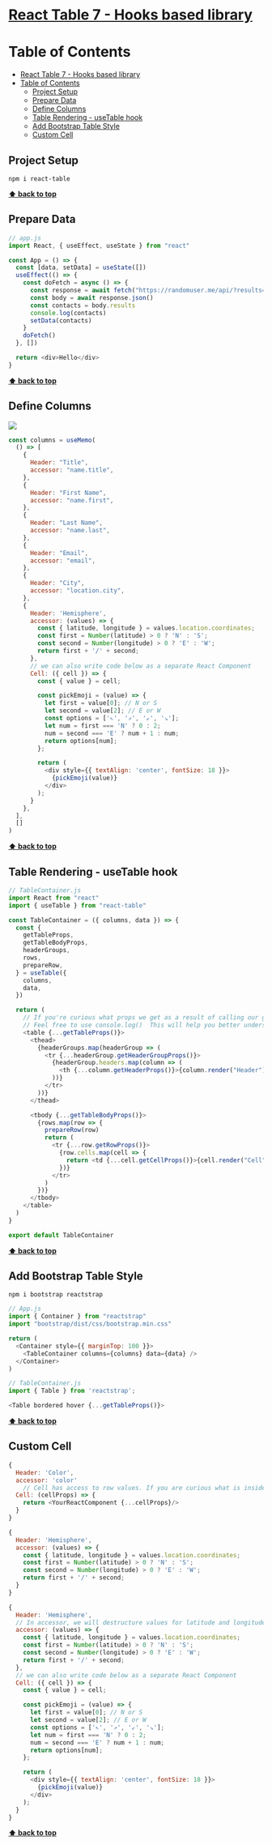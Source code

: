 # [React Table 7 - Hooks based library](https://thewidlarzgroup.com/react-table-7/)

# Table of Contents
- [React Table 7 - Hooks based library](#react-table-7---hooks-based-library)
- [Table of Contents](#table-of-contents)
  - [Project Setup](#project-setup)
  - [Prepare Data](#prepare-data)
  - [Define Columns](#define-columns)
  - [Table Rendering - useTable hook](#table-rendering---usetable-hook)
  - [Add Bootstrap Table Style](#add-bootstrap-table-style)
  - [Custom Cell](#custom-cell)

## Project Setup

```console
npm i react-table
```

**[⬆ back to top](#table-of-contents)**

## Prepare Data

```javascript
// app.js
import React, { useEffect, useState } from "react"

const App = () => {
  const [data, setData] = useState([])
  useEffect(() => {
    const doFetch = async () => {
      const response = await fetch("https://randomuser.me/api/?results=100")
      const body = await response.json()
      const contacts = body.results
      console.log(contacts)
      setData(contacts)
    }
    doFetch()
  }, [])

  return <div>Hello</div>
}
```

**[⬆ back to top](#table-of-contents)**

## Define Columns

![](data-1.png)

```javascript
const columns = useMemo(
  () => [
    {
      Header: "Title",
      accessor: "name.title",
    },
    {
      Header: "First Name",
      accessor: "name.first",
    },
    {
      Header: "Last Name",
      accessor: "name.last",
    },
    {
      Header: "Email",
      accessor: "email",
    },
    {
      Header: "City",
      accessor: "location.city",
    },
    {
      Header: 'Hemisphere',
      accessor: (values) => {
        const { latitude, longitude } = values.location.coordinates;
        const first = Number(latitude) > 0 ? 'N' : 'S';
        const second = Number(longitude) > 0 ? 'E' : 'W';
        return first + '/' + second;
      },
      // we can also write code below as a separate React Component
      Cell: ({ cell }) => {
        const { value } = cell;

        const pickEmoji = (value) => {
          let first = value[0]; // N or S
          let second = value[2]; // E or W
          const options = ['⇖', '⇗', '⇙', '⇘'];
          let num = first === 'N' ? 0 : 2;
          num = second === 'E' ? num + 1 : num;
          return options[num];
        };

        return (
          <div style={{ textAlign: 'center', fontSize: 18 }}>
            {pickEmoji(value)}
          </div>
        );
      }
    },
  ],
  []
)
```

**[⬆ back to top](#table-of-contents)**

## Table Rendering - useTable hook

```javascript
// TableContainer.js
import React from "react"
import { useTable } from "react-table"

const TableContainer = ({ columns, data }) => {
  const {
    getTableProps,
    getTableBodyProps,
    headerGroups,
    rows,
    prepareRow,
  } = useTable({
    columns,
    data,
  })

  return (
    // If you're curious what props we get as a result of calling our getter functions (getTableProps(), getRowProps())
    // Feel free to use console.log()  This will help you better understand how react table works under the hood.
    <table {...getTableProps()}>
      <thead>
        {headerGroups.map(headerGroup => (
          <tr {...headerGroup.getHeaderGroupProps()}>
            {headerGroup.headers.map(column => (
              <th {...column.getHeaderProps()}>{column.render("Header")}</th>
            ))}
          </tr>
        ))}
      </thead>

      <tbody {...getTableBodyProps()}>
        {rows.map(row => {
          prepareRow(row)
          return (
            <tr {...row.getRowProps()}>
              {row.cells.map(cell => {
                return <td {...cell.getCellProps()}>{cell.render("Cell")}</td>
              })}
            </tr>
          )
        })}
      </tbody>
    </table>
  )
}

export default TableContainer
```

**[⬆ back to top](#table-of-contents)**

## Add Bootstrap Table Style

```console
npm i bootstrap reactstrap
```

```javascript
// App.js
import { Container } from "reactstrap"
import "bootstrap/dist/css/bootstrap.min.css"

return (
  <Container style={{ marginTop: 100 }}>
    <TableContainer columns={columns} data={data} />
  </Container>
)
```

```javascript
// TableContainer.js
import { Table } from 'reactstrap';

<Table bordered hover {...getTableProps()}>
```

**[⬆ back to top](#table-of-contents)**

## Custom Cell

```javascript
{
  Header: 'Color',
  accessor: 'color'
    // Cell has access to row values. If you are curious what is inside cellProps, you can  console log it
  Cell: (cellProps) => {
    return <YourReactComponent {...cellProps}/>
  }
}
```

```javascript
{
  Header: 'Hemisphere',
  accessor: (values) => {
    const { latitude, longitude } = values.location.coordinates;
    const first = Number(latitude) > 0 ? 'N' : 'S';
    const second = Number(longitude) > 0 ? 'E' : 'W';
    return first + '/' + second;
  }
}
```

```javascript
{
  Header: 'Hemisphere',
  // In accessor, we will destructure values for latitude and longitude to determine which hemisphere the user is on.
  accessor: (values) => {
    const { latitude, longitude } = values.location.coordinates;
    const first = Number(latitude) > 0 ? 'N' : 'S';
    const second = Number(longitude) > 0 ? 'E' : 'W';
    return first + '/' + second;
  },
  // we can also write code below as a separate React Component
  Cell: ({ cell }) => {
    const { value } = cell;

    const pickEmoji = (value) => {
      let first = value[0]; // N or S
      let second = value[2]; // E or W
      const options = ['⇖', '⇗', '⇙', '⇘'];
      let num = first === 'N' ? 0 : 2;
      num = second === 'E' ? num + 1 : num;
      return options[num];
    };

    return (
      <div style={{ textAlign: 'center', fontSize: 18 }}>
        {pickEmoji(value)}
      </div>
    );
  }
}
```

**[⬆ back to top](#table-of-contents)**
